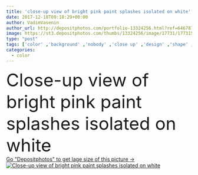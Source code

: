 ```yaml
---
title: 'close-up view of bright pink paint splashes isolated on white'
date: 2017-12-18T09:18:29+00:00
author: VadimVasenin
author_url: http://depositphotos.com/portfolio-13324256.html?ref=64678756
image: https://st3.depositphotos.com/thumbs/13324256/image/17731/177315772/api_thumb_450.jpg?forcejpeg=true
type: "post"
tags: ['color' ,'background' ,'nobody' ,'close up' ,'design' ,'shape' ,'decorative' ,'bright' ,'art' ,'liquid' ,'abstract' ,'texture' ,'creativity' ,'watercolor' ,'ink' ,'paint' ,'pink' ,'backdrop' ,'creative' ,'flowing' ,'motion' ,'swirl' ,'flow' ,'wallpaper' ,'artistic' ,'template' ,'splashes' ,'acrylic' ,'gouache' ,'Isolated On White' ,'Studio Shot' ]
categories: 
  - color
---
```

<div aling="center">
            <font size="60"> Close-up view of bright pink paint splashes isolated on white</font>   
</div>
<div>
    <a href='https://depositphotos.com/177315772/stock-photo-close-view-bright-pink-paint.html?ref=64678756' target=_blank > Go "Depositphotos" to get lage size of this picture ->
        <img href='https://depositphotos.com/177315772/stock-photo-close-view-bright-pink-paint.html?ref=64678756' src='https://st3.depositphotos.com/13324256/17731/i/950/depositphotos_177315772-stock-photo-close-view-bright-pink-paint.jpg?forcejpeg=true' alt='Close-up view of bright pink paint splashes isolated on white' >
    </a>
</div>
